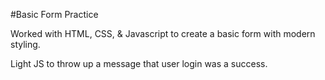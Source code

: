 #Basic Form Practice

Worked with HTML, CSS, & Javascript to create a basic form with modern styling.

Light JS to throw up a message that user login was a success.
